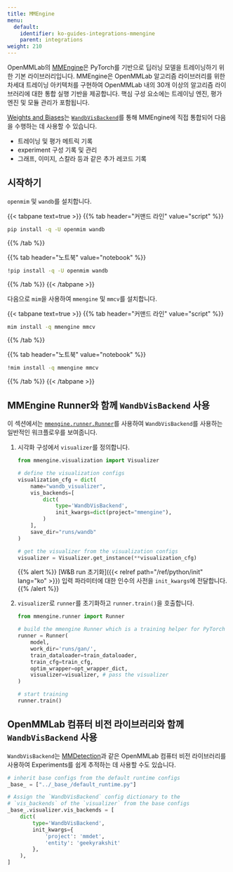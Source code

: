 ```yaml
---
title: MMEngine
menu:
  default:
    identifier: ko-guides-integrations-mmengine
    parent: integrations
weight: 210
---
```


OpenMMLab의 [MMEngine](https://github.com/open-mmlab)은 PyTorch를 기반으로 딥러닝 모델을 트레이닝하기 위한 기본 라이브러리입니다. MMEngine은 OpenMMLab 알고리즘 라이브러리를 위한 차세대 트레이닝 아키텍처를 구현하여 OpenMMLab 내의 30개 이상의 알고리즘 라이브러리에 대한 통합 실행 기반을 제공합니다. 핵심 구성 요소에는 트레이닝 엔진, 평가 엔진 및 모듈 관리가 포함됩니다.

[Weights and Biases](https://wandb.ai/site)는 [`WandbVisBackend`](https://mmengine.readthedocs.io/en/latest/api/generated/mmengine.visualization.WandbVisBackend.html#mmengine.visualization.WandbVisBackend)를 통해 MMEngine에 직접 통합되어 다음을 수행하는 데 사용할 수 있습니다.
- 트레이닝 및 평가 메트릭 기록
- experiment 구성 기록 및 관리
- 그래프, 이미지, 스칼라 등과 같은 추가 레코드 기록

## 시작하기

`openmim` 및 `wandb`를 설치합니다.

{{< tabpane text=true >}}
{{% tab header="커맨드 라인" value="script" %}}

``` bash
pip install -q -U openmim wandb
```

{{% /tab %}}

{{% tab header="노트북" value="notebook" %}}

``` bash
!pip install -q -U openmim wandb
```

{{% /tab %}}
{{< /tabpane >}}

다음으로 `mim`을 사용하여 `mmengine` 및 `mmcv`를 설치합니다.

{{< tabpane text=true >}}
{{% tab header="커맨드 라인" value="script" %}}

``` bash
mim install -q mmengine mmcv
```

{{% /tab %}}

{{% tab header="노트북" value="notebook" %}}

``` bash
!mim install -q mmengine mmcv
```

{{% /tab %}}
{{< /tabpane >}}

## MMEngine Runner와 함께 `WandbVisBackend` 사용

이 섹션에서는 [`mmengine.runner.Runner`](https://mmengine.readthedocs.io/en/latest/api/generated/mmengine.runner.Runner.html#mmengine.runner.Runner)를 사용하여 `WandbVisBackend`를 사용하는 일반적인 워크플로우를 보여줍니다.

1. 시각화 구성에서 `visualizer`를 정의합니다.

    ```python
    from mmengine.visualization import Visualizer

    # define the visualization configs
    visualization_cfg = dict(
        name="wandb_visualizer",
        vis_backends=[
            dict(
                type='WandbVisBackend',
                init_kwargs=dict(project="mmengine"),
            )
        ],
        save_dir="runs/wandb"
    )

    # get the visualizer from the visualization configs
    visualizer = Visualizer.get_instance(**visualization_cfg)
    ```

    {{% alert %}}
    [W&B run 초기화]({{< relref path="/ref/python/init" lang="ko" >}}) 입력 파라미터에 대한 인수의 사전을 `init_kwargs`에 전달합니다.
    {{% /alert %}}

2. `visualizer`로 `runner`를 초기화하고 `runner.train()`을 호출합니다.

    ```python
    from mmengine.runner import Runner

    # build the mmengine Runner which is a training helper for PyTorch
    runner = Runner(
        model,
        work_dir='runs/gan/',
        train_dataloader=train_dataloader,
        train_cfg=train_cfg,
        optim_wrapper=opt_wrapper_dict,
        visualizer=visualizer, # pass the visualizer
    )

    # start training
    runner.train()
    ```

## OpenMMLab 컴퓨터 비전 라이브러리와 함께 `WandbVisBackend` 사용

`WandbVisBackend`는 [MMDetection](https://mmdetection.readthedocs.io/)과 같은 OpenMMLab 컴퓨터 비전 라이브러리를 사용하여 Experiments를 쉽게 추적하는 데 사용할 수도 있습니다.

```python
# inherit base configs from the default runtime configs
_base_ = ["../_base_/default_runtime.py"]

# Assign the `WandbVisBackend` config dictionary to the
# `vis_backends` of the `visualizer` from the base configs
_base_.visualizer.vis_backends = [
    dict(
        type='WandbVisBackend',
        init_kwargs={
            'project': 'mmdet',
            'entity': 'geekyrakshit'
        },
    ),
]
```
